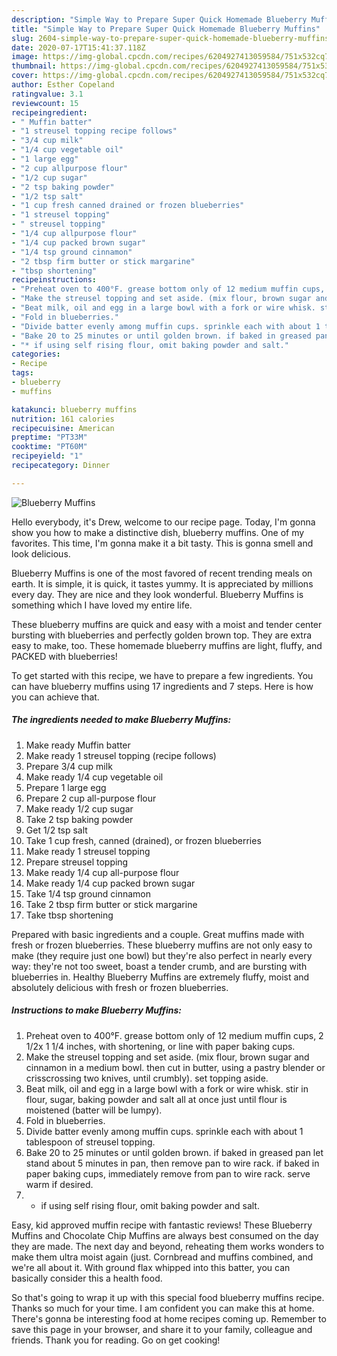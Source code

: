```yaml
---
description: "Simple Way to Prepare Super Quick Homemade Blueberry Muffins"
title: "Simple Way to Prepare Super Quick Homemade Blueberry Muffins"
slug: 2604-simple-way-to-prepare-super-quick-homemade-blueberry-muffins
date: 2020-07-17T15:41:37.118Z
image: https://img-global.cpcdn.com/recipes/6204927413059584/751x532cq70/blueberry-muffins-recipe-main-photo.jpg
thumbnail: https://img-global.cpcdn.com/recipes/6204927413059584/751x532cq70/blueberry-muffins-recipe-main-photo.jpg
cover: https://img-global.cpcdn.com/recipes/6204927413059584/751x532cq70/blueberry-muffins-recipe-main-photo.jpg
author: Esther Copeland
ratingvalue: 3.1
reviewcount: 15
recipeingredient:
- " Muffin batter"
- "1 streusel topping recipe follows"
- "3/4 cup milk"
- "1/4 cup vegetable oil"
- "1 large egg"
- "2 cup allpurpose flour"
- "1/2 cup sugar"
- "2 tsp baking powder"
- "1/2 tsp salt"
- "1 cup fresh canned drained or frozen blueberries"
- "1 streusel topping"
- " streusel topping"
- "1/4 cup allpurpose flour"
- "1/4 cup packed brown sugar"
- "1/4 tsp ground cinnamon"
- "2 tbsp firm butter or stick margarine"
- "tbsp shortening"
recipeinstructions:
- "Preheat oven to 400°F. grease bottom only of 12 medium muffin cups, 2 1/2x 1 1/4 inches, with shortening, or line with paper baking cups."
- "Make the streusel topping and set aside. (mix flour, brown sugar and cinnamon in a medium bowl. then cut in butter, using a pastry blender or crisscrossing two knives, until crumbly). set topping aside."
- "Beat milk, oil and egg in a large bowl with a fork or wire whisk. stir in flour, sugar, baking powder and salt all at once just until flour is moistened (batter will be lumpy)."
- "Fold in blueberries."
- "Divide batter evenly among muffin cups. sprinkle each with about 1 tablespoon of streusel topping."
- "Bake 20 to 25 minutes or until golden brown. if baked in greased pan let stand about 5 minutes in pan, then remove pan to wire rack. if baked in paper baking cups, immediately remove from pan to wire rack. serve warm if desired."
- "* if using self rising flour, omit baking powder and salt."
categories:
- Recipe
tags:
- blueberry
- muffins

katakunci: blueberry muffins 
nutrition: 161 calories
recipecuisine: American
preptime: "PT33M"
cooktime: "PT60M"
recipeyield: "1"
recipecategory: Dinner

---
```



![Blueberry Muffins](https://img-global.cpcdn.com/recipes/6204927413059584/751x532cq70/blueberry-muffins-recipe-main-photo.jpg)

Hello everybody, it's Drew, welcome to our recipe page. Today, I'm gonna show you how to make a distinctive dish, blueberry muffins. One of my favorites. This time, I'm gonna make it a bit tasty. This is gonna smell and look delicious.

Blueberry Muffins is one of the most favored of recent trending meals on earth. It is simple, it is quick, it tastes yummy. It is appreciated by millions every day. They are nice and they look wonderful. Blueberry Muffins is something which I have loved my entire life.

These blueberry muffins are quick and easy with a moist and tender center bursting with blueberries and perfectly golden brown top. They are extra easy to make, too. These homemade blueberry muffins are light, fluffy, and PACKED with blueberries!


To get started with this recipe, we have to prepare a few ingredients. You can have blueberry muffins using 17 ingredients and 7 steps. Here is how you can achieve that.

<!--inarticleads1-->

##### The ingredients needed to make Blueberry Muffins:

1. Make ready  Muffin batter
1. Make ready 1 streusel topping (recipe follows)
1. Prepare 3/4 cup milk
1. Make ready 1/4 cup vegetable oil
1. Prepare 1 large egg
1. Prepare 2 cup all-purpose flour
1. Make ready 1/2 cup sugar
1. Take 2 tsp baking powder
1. Get 1/2 tsp salt
1. Take 1 cup fresh, canned (drained), or frozen blueberries
1. Make ready 1 streusel topping
1. Prepare  streusel topping
1. Make ready 1/4 cup all-purpose flour
1. Make ready 1/4 cup packed brown sugar
1. Take 1/4 tsp ground cinnamon
1. Take 2 tbsp firm butter or stick margarine
1. Take tbsp shortening


Prepared with basic ingredients and a couple. Great muffins made with fresh or frozen blueberries. These blueberry muffins are not only easy to make (they require just one bowl) but they&#39;re also perfect in nearly every way: they&#39;re not too sweet, boast a tender crumb, and are bursting with blueberries in. Healthy Blueberry Muffins are extremely fluffy, moist and absolutely delicious with fresh or frozen blueberries. 

<!--inarticleads2-->

##### Instructions to make Blueberry Muffins:

1. Preheat oven to 400°F. grease bottom only of 12 medium muffin cups, 2 1/2x 1 1/4 inches, with shortening, or line with paper baking cups.
1. Make the streusel topping and set aside. (mix flour, brown sugar and cinnamon in a medium bowl. then cut in butter, using a pastry blender or crisscrossing two knives, until crumbly). set topping aside.
1. Beat milk, oil and egg in a large bowl with a fork or wire whisk. stir in flour, sugar, baking powder and salt all at once just until flour is moistened (batter will be lumpy).
1. Fold in blueberries.
1. Divide batter evenly among muffin cups. sprinkle each with about 1 tablespoon of streusel topping.
1. Bake 20 to 25 minutes or until golden brown. if baked in greased pan let stand about 5 minutes in pan, then remove pan to wire rack. if baked in paper baking cups, immediately remove from pan to wire rack. serve warm if desired.
1. * if using self rising flour, omit baking powder and salt.


Easy, kid approved muffin recipe with fantastic reviews! These Blueberry Muffins and Chocolate Chip Muffins are always best consumed on the day they are made. The next day and beyond, reheating them works wonders to make them ultra moist again (just. Cornbread and muffins combined, and we&#39;re all about it. With ground flax whipped into this batter, you can basically consider this a health food. 

So that's going to wrap it up with this special food blueberry muffins recipe. Thanks so much for your time. I am confident you can make this at home. There's gonna be interesting food at home recipes coming up. Remember to save this page in your browser, and share it to your family, colleague and friends. Thank you for reading. Go on get cooking!
